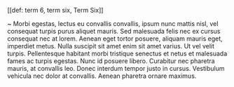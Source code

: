 [[def: term 6, term six, Term Six]]

~ Morbi egestas, lectus eu convallis convallis, ipsum nunc mattis nisl, vel consequat turpis purus aliquet mauris. Sed malesuada felis nec ex cursus consequat nec at lorem. Aenean eget tortor posuere, aliquam mauris eget, imperdiet metus. Nulla suscipit sit amet enim sit amet varius. Ut vel velit turpis. Pellentesque habitant morbi tristique senectus et netus et malesuada fames ac turpis egestas. Nunc id posuere libero. Curabitur nec pharetra mauris, at convallis leo. Donec interdum tempor justo in cursus. Vestibulum vehicula nec dolor at convallis. Aenean pharetra ornare maximus.